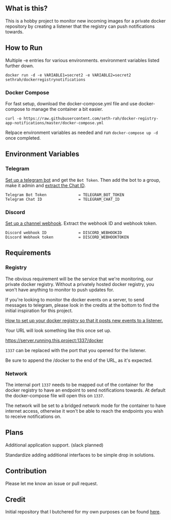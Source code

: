 ## What is this?

This is a hobby project to monitor new incoming images for a private docker repository by creating a listener that the registry can push notifications towards.

## How to Run

Multiple -e entries for various environments. environment variables listed further down.

```
docker run -d -e VARIABLE1=secret2 -e VARIABLE2=secret2 sethrah/dockerregistrynotifications
```

### Docker Compose
For fast setup, download the docker-compose.yml file and use docker-compose to manage the container a bit easier.

```
curl -o https://raw.githubusercontent.com/seth-rah/docker-registry-app-notifications/master/docker-compose.yml
```

Relpace environment variables as needed and run `docker-compose up -d` once completed.

## Environment Variables
### Telegram

[Set up a telegram bot](https://core.telegram.org/bots#3-how-do-i-create-a-bot) and get the `Bot Token`. Then add the bot to a group, make it admin and [extract the Chat ID](https://stackoverflow.com/a/32572159/882223).

```
Telegram Bot Token              = TELEGRAM_BOT_TOKEN
Telegram Chat ID                = TELEGRAM_CHAT_ID
```

### Discord
[Set up a channel webhook](https://github.com/Akizo96/de.isekaidev.discord.wbbBridge/wiki/How-to-get-Webhook-ID-&-Token). Extract the webhook ID and webhook token.

```
Discord webhook ID              = DISCORD_WEBHOOKID 
Discord Webhook token           = DISCORD_WEBHOOKTOKEN 
```

## Requirements
### Registry
The obvious requirement will be the service that we're monitoring, our private docker registry. Without a privately hosted docker registry, you won't have anything to monitor to push updates for. 

If you're looking to monitor the docker events on a server, to send messages to telegram, please look in the credits at the bottom to find the initial inspiration for this project.

[How to set up your docker registry so that it posts new events to a listener.](https://docs.docker.com/registry/notifications/) 

Your URL will look something like this once set up. 

https://server.running.this.project:1337/docker 

`1337` can be replaced with the port that you opened for the listener.

Be sure to append the /docker to the end of the URL, as it's expected.

### Network
The internal port `1337` needs to be mapped out of the container for the docker registry to have an endpoint to send notifications towards. At default the docker-compose file will open this on `1337`.

The network will be set to a bridged network mode for the container to have internet access, otherwise it won't be able to reach the endpoints you wish to receive notifications on.

## Plans

Additional application support. (slack planned)

Standardize adding additional interfaces to be simple drop in solutions.

## Contribution

Please let me know an issue or pull request.

## Credit

Initial repository that I butchered for my own purposes can be found [here](https://github.com/arefaslani/docker-telegram-notifier.git).


